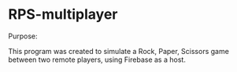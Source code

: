 # RPS-multiplayer

Purpose:

This program was created to simulate a Rock, Paper, Scissors game between two remote players, using Firebase as a host.

